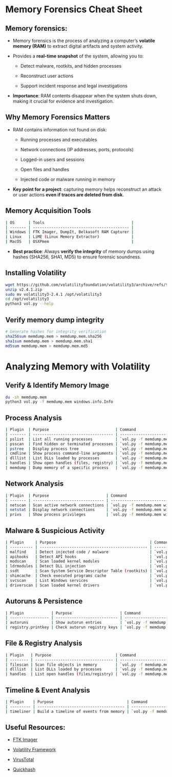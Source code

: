 # Memory Forensics Cheat Sheet

## Memory forensics:

- Memory forensics is the process of analyzing a computer’s **volatile memory (RAM)** to extract digital artifacts and system activity.

- Provides a **real-time snapshot** of the system, allowing you to:

  - Detect malware, rootkits, and hidden processes

  - Reconstruct user actions

  - Support incident response and legal investigations

- **Importance**: RAM contents disappear when the system shuts down, making it crucial for evidence and investigation.

## Why Memory Forensics Matters

- RAM contains information not found on disk:

  - Running processes and executables

  - Network connections (IP addresses, ports, protocols)

  - Logged-in users and sessions

  - Open files and handles

  - Injected code or malware running in memory

- **Key point for a project**: capturing memory helps reconstruct an attack or user actions **even if traces are deleted from disk**.

## Memory Acquisition Tools

```sh
| OS      | Tools                                      |
| ------- | ------------------------------------------ |
| Windows | FTK Imager, DumpIt, Belkasoft RAM Capturer |
| Linux   | LiME (Linux Memory Extractor)              |
| MacOS   | OSXPmem                                    |
```

- **Best practice**: Always **verify the integrity** of memory dumps using hashes (SHA256, SHA1, MD5) to ensure forensic soundness.

## Installing Volatility

```sh
wget https://github.com/volatilityfoundation/volatility3/archive/refs/tags/v2.4.1.zip
unzip v2.4.1.zip
sudo mv volatility3-2.4.1 /opt/volatility3
cd /opt/volatility3
python3 vol.py --help
```

## Verify memory dump integrity

```sh
# Generate hashes for integrity verification
sha256sum memdump.mem > memdump.mem.sha256
sha1sum memdump.mem > memdump.mem.sha1
md5sum memdump.mem > memdump.mem.md5
```

# Analyzing Memory with Volatility

## Verify & Identify Memory Image

```sh
du -sh memdump.mem
python3 vol.py -f memdump.mem windows.info.Info
```

## Process Analysis

```sh
| Plugin  | Purpose                             | Command                                                                   |
| ------- | ----------------------------------- | ------------------------------------------------------------------------- |
| pslist  | List all running processes          | `vol.py -f memdump.mem windows.pslist.PsList`                             |
| psscan  | Find hidden or terminated processes | `vol.py -f memdump.mem windows.psscan.PsScan`                             |
| pstree  | Display process tree                | `vol.py -f memdump.mem windows.pstree.PsTree`                             |
| cmdline | Show process command-line arguments | `vol.py -f memdump.mem windows.cmdline --pid <PID>`                       |
| dlllist | List DLLs loaded by processes       | `vol.py -f memdump.mem windows.dlllist`                                   |
| handles | Show open handles (files, registry) | `vol.py -f memdump.mem windows.handles`                                   |
| memdump | Dump memory of a specific process   | `vol.py -f memdump.mem windows.memdump --pid 1234 -D ./dumped_processes/` |
```

## Network Analysis

```sh
| Plugin  | Purpose                         | Command                                          |
| ------- | ------------------------------- | ------------------------------------------------ |
| netscan | Scan active network connections | `vol.py -f memdump.mem windows.netscan.NetScan`  |
| netstat | Display network connections     | `vol.py -f memdump.mem windows.netstat.NetStat`  |
| privs   | Show process privileges         | `vol.py -f memdump.mem windows.privileges.Privs` |
```

## Malware & Suspicious Activity

```sh
| Plugin     | Purpose                                         | Command                                               |
| ---------- | ----------------------------------------------- | ----------------------------------------------------- |
| malfind    | Detect injected code / malware                  | `vol.py -f memdump.mem windows.malfind`               |
| apihooks   | Detect API hooks                                | `vol.py -f memdump.mem windows.apihooks.ApiHooks`     |
| modscan    | Scan loaded kernel modules                      | `vol.py -f memdump.mem windows.modscan.ModScan`       |
| ldrmodules | Detect DLL injection                            | `vol.py -f memdump.mem windows.ldrmodules.LdrModules` |
| ssdt       | Scan System Service Descriptor Table (rootkits) | `vol.py -f memdump.mem windows.ssdt.SSDT`             |
| shimcache  | Check executed programs cache                   | `vol.py -f memdump.mem windows.shimcache.ShimCache`   |
| svcscan    | List Windows services                           | `vol.py -f memdump.mem windows.svcscan.SvcScan`       |
| driverscan | Scan loaded kernel drivers                      | `vol.py -f memdump.mem windows.driverscan.DriverScan` |
```

## Autoruns & Persistence

```sh
| Plugin            | Purpose                     | Command                                                                                                 |
| ----------------- | --------------------------- | ------------------------------------------------------------------------------------------------------- |
| autoruns          | Show autorun entries        | `vol.py -f memdump.mem windows.autoruns.Autoruns`                                                       |
| registry.printkey | Check autorun registry keys | `vol.py -f memdump.mem windows.registry.printkey --key "Software\Microsoft\Windows\CurrentVersion\Run"` |
```

## File & Registry Analysis

```sh
| Plugin   | Purpose                            | Command                                           |
| -------- | ---------------------------------- | ------------------------------------------------- |
| filescan | Scan file objects in memory        | `vol.py -f memdump.mem windows.filescan.FileScan` |
| dlllist  | List DLLs loaded by processes      | `vol.py -f memdump.mem windows.dlllist`           |
| handles  | List open handles (files/registry) | `vol.py -f memdump.mem windows.handles`           |
```

## Timeline & Event Analysis

```sh
| Plugin    | Purpose                                | Command                           |
| --------- | -------------------------------------- | --------------------------------- |
| timeliner | Build a timeline of events from memory | `vol.py -f memdump.mem timeliner` |
```

## Useful Resources:

- [FTK Imager](https://www.exterro.com/digital-forensics-software/ftk-imager)

- [Volatility Framework](https://github.com/volatilityfoundation/volatility3/releases/)

- [VirusTotal](https://www.virustotal.com/gui/home/search)

- [Quickhash](https://www.quickhash-gui.org/)
